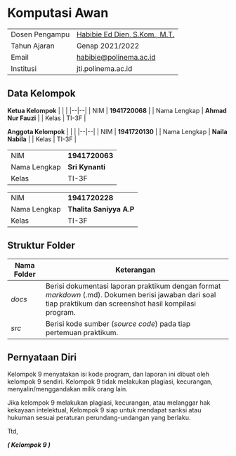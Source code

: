 # Komputasi Awan

|  |  |
|--|--|
| Dosen Pengampu | [Habibie Ed Dien, S.Kom., M.T.](https://github.com/hbb-polinema) |
| Tahun Ajaran | Genap 2021/2022 |
| Email | habibie@polinema.ac.id |
| Institusi | jti.polinema.ac.id |


## Data Kelompok 

**Ketua Kelompok**
|  |  |
|--|--|
| NIM | **1941720068** |
| Nama Lengkap | **Ahmad Nur Fauzi** |
| Kelas | TI-3F |

**Anggota Kelompok**
|  |  |
|--|--|
| NIM | **1941720130** |
| Nama Lengkap | **Naila Nabila** |
| Kelas | TI-3F |

|  |  |
|--|--|
| NIM | **1941720063** |
| Nama Lengkap | **Sri Kynanti** |
| Kelas | TI-3F |

|  |  |
|--|--|
| NIM | **1941720228** |
| Nama Lengkap | **Thalita Saniyya A.P** |
| Kelas | TI-3F |

## Struktur Folder

| Nama Folder | Keterangan |
|--|--|
| *docs* | Berisi dokumentasi laporan praktikum dengan format *markdown* (.md). Dokumen berisi jawaban dari soal tiap praktikum dan screenshot hasil kompilasi program. |
| *src* | Berisi kode sumber (*source code*) pada tiap pertemuan praktikum. |


## Pernyataan Diri

Kelompok 9 menyatakan isi kode program, dan laporan ini dibuat oleh kelompok 9 sendiri. Kelompok 9 tidak melakukan plagiasi, kecurangan, menyalin/menggandakan milik orang lain.

Jika kelompok 9 melakukan plagiasi, kecurangan, atau melanggar hak kekayaan intelektual, Kelompok 9 siap untuk mendapat sanksi atau hukuman sesuai peraturan perundang-undangan yang berlaku.

Ttd,

***( Kelompok 9 )***
